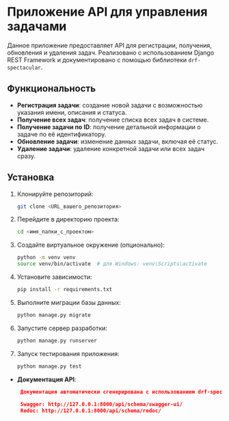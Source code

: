 # Приложение API для управления задачами

Данное приложение предоставляет API для регистрации, получения, обновления и удаления задач. Реализовано с использованием Django REST Framework и документировано с помощью библиотеки `drf-spectacular`.

## Функциональность

- **Регистрация задачи**: создание новой задачи с возможностью указания имени, описания и статуса.
- **Получение всех задач**: получение списка всех задач в системе.
- **Получение задачи по ID**: получение детальной информации о задаче по её идентификатору.
- **Обновление задачи**: изменение данных задачи, включая её статус.
- **Удаление задачи**: удаление конкретной задачи или всех задач сразу.

## Установка

1. Клонируйте репозиторий:

    ```bash
    git clone <URL_вашего_репозитория>
    ```

2. Перейдите в директорию проекта:

    ```bash
    cd <имя_папки_с_проектом>
    ```

3. Создайте виртуальное окружение (опционально):

    ```bash
    python -m venv venv
    source venv/bin/activate  # для Windows: venv\Scripts\activate
    ```

4. Установите зависимости:

    ```bash
    pip install -r requirements.txt
    ```

5. Выполните миграции базы данных:

    ```bash
    python manage.py migrate
    ```

6. Запустите сервер разработки:

    ```bash
    python manage.py runserver
    ```
7. Запуск тестирования приложения:

    ```bash
    python manage.py test
    ```
   


- **Документация API**:
  ```json
   Документация автоматически сгенерирована с использованием drf-spectacular и доступна по следующим URL:
   
   Swagger: http://127.0.0.1:8000/api/schema/swagger-ui/
   Redoc: http://127.0.0.1:8000/api/schema/redoc/
